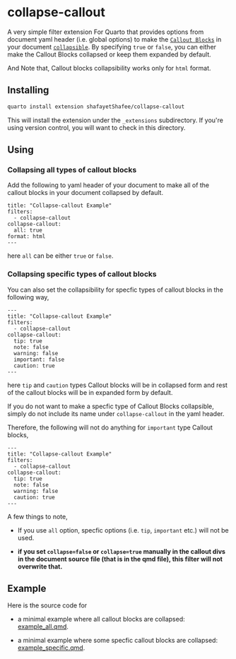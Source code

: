 # collapse-callout

A very simple filter extension For Quarto that provides options from document yaml header (i.e. global options) to make the [`Callout Blocks`](https://quarto.org/docs/authoring/callouts.html) in your document [`collapsible`](https://quarto.org/docs/authoring/callouts.html#collapse). By specifying `true` or `false`, you can either make the Callout Blocks collapsed or keep them expanded by default.

And Note that, Callout blocks collapsibility works only for `html` format.

## Installing

``` bash
quarto install extension shafayetShafee/collapse-callout
```

This will install the extension under the `_extensions` subdirectory. If you're using version control, you will want to check in this directory.

## Using

### Collapsing all types of callout blocks

Add the following to yaml header of your document to make all of the callout blocks in your document collapsed by default.

```
title: "Collapse-callout Example"
filters:
  - collapse-callout
collapse-callout:
  all: true
format: html
---
```

here `all` can be either `true` or `false`.

### Collapsing specific types of callout blocks

You can also set the collapsibility for specfic types of callout blocks in the following way,

```
---
title: "Collapse-callout Example"
filters:
  - collapse-callout
collapse-callout:
  tip: true
  note: false
  warning: false
  important: false
  caution: true
---
```

here `tip` and `caution` types Callout blocks will be in collapsed form and rest of the callout blocks will be in expanded form by default. 

If you do not want to make a specfic type of Callout Blocks collapsible, simply do not include its name under `collapse-callout` in the yaml header. 

Therefore, the following will not do anything for `important` type Callout blocks,

```
---
title: "Collapse-callout Example"
filters:
  - collapse-callout
collapse-callout:
  tip: true
  note: false
  warning: false
  caution: true
---
```

A few things to note,

- If you use `all` option, specfic options (i.e. `tip`, `important` etc.) will not be used.

- **if you set `collapse=false` or `collapse=true` manually in the callout divs in the document source file (that is in the qmd file), this filter will not overwrite that.**

## Example

Here is the source code for 

- a minimal example where all callout blocks are collapsed: [example_all.qmd](example_all.qmd).

- a minimal example where some specfic callout blocks are collapsed: [example_specific.qmd](example_specific.qmd).

